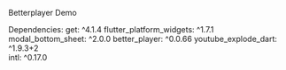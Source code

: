 Betterplayer Demo


Dependencies:
  get: ^4.1.4
  flutter_platform_widgets: ^1.7.1
  modal_bottom_sheet: ^2.0.0
  better_player: ^0.0.66
  youtube_explode_dart: ^1.9.3+2  
  intl: ^0.17.0


